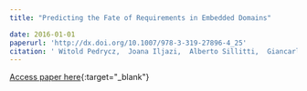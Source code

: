 ```yaml
---
title: "Predicting the Fate of Requirements in Embedded Domains"

date: 2016-01-01
paperurl: 'http://dx.doi.org/10.1007/978-3-319-27896-4_25'
citation: ' Witold Pedrycz,  Joana Iljazi,  Alberto Sillitti,  Giancarlo Succi, &quot;Predicting the Fate of Requirements in Embedded Domains.&quot;, 2016.'
---
```

[Access paper here](http://dx.doi.org/10.1007/978-3-319-27896-4_25){:target="_blank"}
